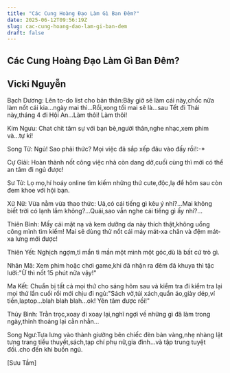 ```yaml
---
title: "Các Cung Hoàng Đạo Làm Gì Ban Đêm?"
date: 2025-06-12T09:56:19Z
slug: cac-cung-hoang-dao-lam-gi-ban-dem
draft: false
---
```


## Các Cung Hoàng Đạo Làm Gì Ban Đêm?

## Vicki Nguyễn

Bạch Dương: Lên to-do list cho bản thân:Bây giờ sẽ làm cái này,chốc nữa làm nốt cái kia...ngày mai thì...Rồi,xong tối mai sẽ là...sau Tết đi Thái này,tháng 4 đi Hội An...Làm thôi! Làm thôi!


Kim Ngưu: Chat chit tâm sự với bạn bè,người thân,nghe nhạc,xem phim và...tự kỉ!


Song Tử: Ngủ! Sao phải thức? Mọi việc đã sắp xếp đâu vào đấy rồi!:-*


Cự Giải: Hoàn thành nốt công việc nhà còn dang dở,cuối cùng thì mới có thể an tâm đi ngủ được!


Sư Tử: Lọ mọ,hí hoáy online tìm kiếm những thứ cute,độc,lạ để hôm sau còn đem khoe với hội bạn.


Xử Nữ: Vừa nằm vừa thao thức: Uả,có cái tiếng gì kêu ý nhỉ?...Mai không biết trời có lạnh lắm không?...Quái,sao vẫn nghe cái tiếng gì ấy nhỉ?...


Thiên Bình: Mấy cái mặt nạ và kem dưỡng da này thích thật,không uổng công mình tìm kiếm! Mai sẽ dùng thử nốt cái máy mát-xa chân và đệm mát-xa lưng mới được!


Thiên Yết: Nghịch ngợm,tỉ mẩn tì mần một mình một góc,dù là bất cứ trò gì.


Nhân Mã: Xem phim hoặc chơi game,khi đã nhận ra đêm đã khuya thì tặc lưỡi:"Ừ thì nốt 15 phút nữa vậy!"


Ma Kết: Chuẩn bị tất cả mọi thứ cho sáng hôm sau và kiểm tra đi kiểm tra lại mọi thứ lần cuối rồi mới chịu đi ngủ:"Sách vở,túi xách,quần áo,giày dép,ví tiền,laptop...blah blah blah...ok! Yên tâm được rồi!"


Thủy Bình: Trằn trọc,xoay đi xoay lại,nghĩ ngợi về những gì đã làm trong ngày,thỉnh thoảng lại cằn nhằn...


Song Ngư:Tựa lưng vào thành giường bên chiếc đèn bàn vàng,nhẹ nhàng lật tưng trang tiểu thuyết,sách,tạp chí phụ nữ,gia đình...và tập trung tuyệt đối..cho đến khi buồn ngủ.


[Sưu Tầm]